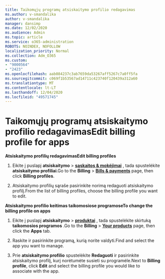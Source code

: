 ```yaml
---
title: Taikomųjų programų atsiskaitymo profilio redagavimas
ms.author: v-smandalika
author: v-smandalika
manager: dansimp
ms.date: 12/02/2020
ms.audience: Admin
ms.topic: article
ms.service: o365-administration
ROBOTS: NOINDEX, NOFOLLOW
localization_priority: Normal
ms.collection: Adm_O365
ms.custom:
- "9000564"
- "2423"
ms.openlocfilehash: aab084237c3ab7659da53267aff5267c7a0ff5fa
ms.sourcegitcommit: c069f1b53567ad14711c423740f120439a312a60
ms.translationtype: MT
ms.contentlocale: lt-LT
ms.lasthandoff: 12/04/2020
ms.locfileid: "49571745"
---
```

# <a name="edit-billing-profile-for-apps"></a><span data-ttu-id="16b20-102">Taikomųjų programų atsiskaitymo profilio redagavimas</span><span class="sxs-lookup"><span data-stu-id="16b20-102">Edit billing profile for apps</span></span>

<span data-ttu-id="16b20-103">**Atsiskaitymo profilių redagavimas**</span><span class="sxs-lookup"><span data-stu-id="16b20-103">**Edit billing profiles**</span></span>

1. <span data-ttu-id="16b20-104">Eikite į puslapį **atsiskaitymo**  >  **[sąskaitos & mokėjimai](https://go.microsoft.com/fwlink/p/?linkid=848039)** , tada spustelėkite **atsiskaitymo profiliai**.</span><span class="sxs-lookup"><span data-stu-id="16b20-104">Go to the **Billing** > **[Bills & payments](https://go.microsoft.com/fwlink/p/?linkid=848039)** page, then click **Billing profiles**.</span></span>

2. <span data-ttu-id="16b20-105">Atsiskaitymo profilių sąraše pasirinkite norimą redaguoti atsiskaitymo profilį.</span><span class="sxs-lookup"><span data-stu-id="16b20-105">From the list of billing profiles, choose the billing profile you want to edit.</span></span>

<span data-ttu-id="16b20-106">**Atsiskaitymo profilio keitimas taikomosiose programose**</span><span class="sxs-lookup"><span data-stu-id="16b20-106">**To change the billing profile on apps**</span></span>

1. <span data-ttu-id="16b20-107">Eikite į puslapį **atsiskaitymo**  >  **[produktai](https://go.microsoft.com/fwlink/p/?linkid=842054)** , tada spustelėkite skirtuką **taikomosios programos** .</span><span class="sxs-lookup"><span data-stu-id="16b20-107">Go to the **Billing** > **[Your products](https://go.microsoft.com/fwlink/p/?linkid=842054)** page, then click the **Apps** tab.</span></span>

2. <span data-ttu-id="16b20-108">Raskite ir pasirinkite programą, kurią norite valdyti.</span><span class="sxs-lookup"><span data-stu-id="16b20-108">Find and select the app you want to manage.</span></span>  

3. <span data-ttu-id="16b20-109">Prie **atsiskaitymo profilio** spustelėkite **Redaguoti** ir pasirinkite atsiskaitymo profilį, kurį norėtumėte susieti su programėle.</span><span class="sxs-lookup"><span data-stu-id="16b20-109">Next to **Billing profile**, click **Edit** and select the billing profile you would like to associate with the app.</span></span>